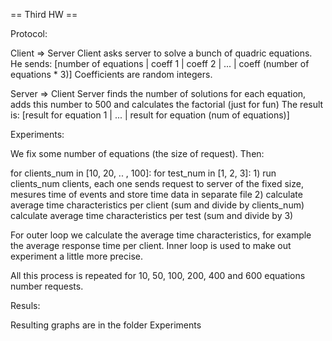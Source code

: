 == Third  HW ==

Protocol:

Client => Server
Client asks server to solve a bunch of quadric equations. He sends:
[number of equations | coeff 1 | coeff 2 | ... | coeff (number of equations * 3)]
Coefficients are random integers.

Server => Client
Server finds the number of solutions for each equation, adds this number to 500 and calculates the factorial (just for fun)
The result is: [result for equation 1 | ... | result for equation (num of equations)]

Experiments:

We fix some number of equations (the size of request). Then:

for clients_num in [10, 20, .. , 100]:
    for test_num in [1, 2, 3]:
        1) run clients_num clients, each one sends request to server of the fixed size, mesures time of events and store time data in separate file
        2) calculate average time characteristics per client (sum and divide by clients_num)
    calculate average time characteristics per test (sum and divide by 3)

For outer loop we calculate the average time characteristics, for example the average response time per client.
Inner loop is used to make out experiment a little more precise.

All this process is repeated for 10, 50, 100, 200, 400 and 600 equations number requests.

Resuls:

Resulting graphs are in the folder Experiments